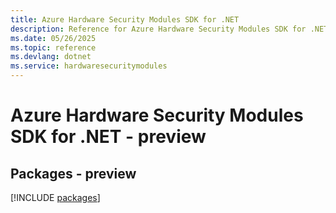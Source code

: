 ```yaml
---
title: Azure Hardware Security Modules SDK for .NET
description: Reference for Azure Hardware Security Modules SDK for .NET
ms.date: 05/26/2025
ms.topic: reference
ms.devlang: dotnet
ms.service: hardwaresecuritymodules
---
```

# Azure Hardware Security Modules SDK for .NET - preview
## Packages - preview
[!INCLUDE [packages](hardware-security-modules-index.md)]